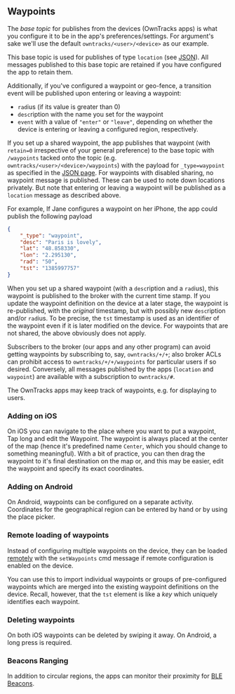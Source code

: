 ## Waypoints

The _base topic_ for publishes from the devices (OwnTracks apps) is what you configure it
to be in the app's preferences/settings. For argument's sake we'll use the default `owntracks/<user>/<device>` as our example.

This base topic is used for publishes of type `location` (see [JSON](../tech/json.md)).
All messages published to this base topic are retained if you have configured the app to retain them.

Additionally, if you've configured a waypoint or geo-fence, a transition event will be published upon
entering or leaving a waypoint:

* `rad`ius (if its value is greater than 0)
* `desc`ription with the name you set for the waypoint
* `event` with a value of `"enter"` or `"leave"`, depending on
   whether the device is entering or leaving a configured region, respectively.

If you set up a shared waypoint, the app publishes that waypoint (with `retain=0` 
irrespective of your general preference) to the base topic with `/waypoints`
tacked onto the topic (e.g. `owntracks/<user>/<device>/waypoints`) with the
payload for `_type=waypoint` as specified in the [JSON page](../tech/json.md). For waypoints with disabled sharing, no waypoint message is published. These can be used to note down locations privately. But note that entering or leaving a waypoint will be published as a `location` message as described above.

For example, If Jane configures a waypoint on her iPhone, the app could publish the following payload

```json
{
    "_type": "waypoint",
    "desc": "Paris is lovely",
    "lat": "48.858330",
    "lon": "2.295130",
    "rad": "50",
    "tst": "1385997757"
}
```

When you set up a shared waypoint (with a `desc`ription and a `rad`ius), this
waypoint is published to the broker with the current time stamp. If you update
the waypoint definition on the device at a later stage, the waypoint is
re-published, with the _original_ timestamp, but with possibly new
`desc`ription and/or `rad`ius. To be precise, the `tst` timestamp is used as an
identifier of the waypoint even if it is later modified on the device. For waypoints that are not shared, the above obviously does not apply. 

Subscribers to the broker (our apps and any other program) can avoid getting
waypoints by subscribing to, say, `owntracks/+/+`; also broker ACLs can
prohibit access to `owntracks/+/+/waypoints` for particular users if so desired.
Conversely, all messages published by the apps (`location` and `waypoint`) are
available with a subscription to `owntracks/#`.

The OwnTracks apps may keep track of waypoints, e.g. for displaying to users. 

### Adding on iOS
On iOS you can navigate to the place where you want to put a waypoint, Tap long and edit the Waypoint. The waypoint is always placed at the center of the map (hence it's predefined name `Center`, which you should change to something meaningful). With a bit of practice, you can then drag the waypoint to it's final destination on the map or, and this may be easier, edit the waypoint and specify its exact coordinates.

### Adding on Android
On Android, waypoints can be configured on a separate activity. Coordinates for the geographical region can be entered by hand or by using the place picker.  

### Remote loading of waypoints
Instead of configuring multiple waypoints on the device, they can be loaded [remotely](remoteconfig.md) with the `setWaypoints` cmd message if remote configuration is enabled on the device. 

You can use this to import individual waypoints or groups of pre-configured waypoints which are merged into the existing waypoint definitions on the device. Recall, however, that the `tst` element is like a _key_ which uniquely identifies each waypoint.

### Deleting waypoints
On both iOS waypoints can be deleted by swiping it away. On Android, a long press is required. 

### Beacons Ranging
In addition to circular regions, the apps can monitor their proximity for [BLE Beacons](beacons.md). 
